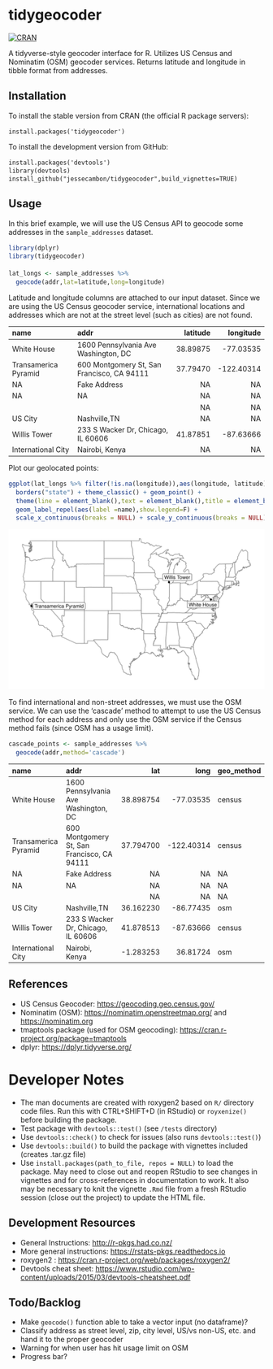 # tidygeocoder

[![CRAN](http://www.r-pkg.org/badges/version/tidygeocoder)](https://cran.r-project.org/package=tidygeocoder) 

A tidyverse-style geocoder interface for R. Utilizes US Census and Nominatim (OSM) geocoder services. Returns latitude and longitude in tibble format from addresses.

## Installation

To install the stable version from CRAN (the official R package servers):

```
install.packages('tidygeocoder')
```

To install the development version from GitHub:

```
install.packages('devtools')
library(devtools)
install_github("jessecambon/tidygeocoder",build_vignettes=TRUE)
```

## Usage
In this brief example, we will use the US Census API to geocode some addresses in the `sample_addresses` dataset.

``` r
library(dplyr)
library(tidygeocoder)

lat_longs <- sample_addresses %>% 
  geocode(addr,lat=latitude,long=longitude)
```

Latitude and longitude columns are attached to our input
dataset. Since we are using the US Census geocoder service, international locations and addresses which are not at the street level (such as cities) are not found.


| name                 | addr                                       | latitude |   longitude |
| :------------------- | :----------------------------------------- | -------: | ----------: |
| White House          | 1600 Pennsylvania Ave Washington, DC       | 38.89875 |  \-77.03535 |
| Transamerica Pyramid | 600 Montgomery St, San Francisco, CA 94111 | 37.79470 | \-122.40314 |
| NA                   | Fake Address                               |       NA |          NA |
| NA                   | NA                                         |       NA |          NA |
|                      |                                            |       NA |          NA |
| US City              | Nashville,TN                               |       NA |          NA |
| Willis Tower         | 233 S Wacker Dr, Chicago, IL 60606         | 41.87851 |  \-87.63666 |
| International City   | Nairobi, Kenya                             |       NA |          NA |

Plot our geolocated points:

```r
ggplot(lat_longs %>% filter(!is.na(longitude)),aes(longitude, latitude),color="grey98") +
  borders("state") + theme_classic() + geom_point() +
  theme(line = element_blank(),text = element_blank(),title = element_blank()) +
  geom_label_repel(aes(label =name),show.legend=F) +
  scale_x_continuous(breaks = NULL) + scale_y_continuous(breaks = NULL)
```
![](us_map.png)

To find international and non-street addresses, we must use the OSM
service. We can use the ‘cascade’ method to attempt to use the US Census
method for each address and only use the OSM service if the Census
method fails (since OSM has a usage limit).

``` r
cascade_points <- sample_addresses %>% 
  geocode(addr,method='cascade')
```

| name                 | addr                                       |        lat |         long | geo\_method |
| :------------------- | :----------------------------------------- | ---------: | ----------: | :---------- |
| White House          | 1600 Pennsylvania Ave Washington, DC       |  38.898754 |  \-77.03535 | census      |
| Transamerica Pyramid | 600 Montgomery St, San Francisco, CA 94111 |  37.794700 | \-122.40314 | census      |
| NA                   | Fake Address                               |         NA |          NA | NA          |
| NA                   | NA                                         |         NA |          NA | NA          |
|                      |                                            |         NA |          NA | NA          |
| US City              | Nashville,TN                               |  36.162230 |  \-86.77435 | osm         |
| Willis Tower         | 233 S Wacker Dr, Chicago, IL 60606         |  41.878513 |  \-87.63666 | census      |
| International City   | Nairobi, Kenya                             | \-1.283253 |    36.81724 | osm         |

## References
* US Census Geocoder: https://geocoding.geo.census.gov/
* Nominatim (OSM): https://nominatim.openstreetmap.org/ and https://nominatim.org
* tmaptools package (used for OSM geocoding): https://cran.r-project.org/package=tmaptools
* dplyr: https://dplyr.tidyverse.org/


# Developer Notes
* The man documents are created with roxygen2 based on `R/` directory code files. Run this with CTRL+SHIFT+D (in RStudio) or `royxenize()` before building the package.
* Test package with `devtools::test()` (see `/tests` directory)
* Use `devtools::check()` to check for issues (also runs `devtools::test()`)
* Use `devtools::build()` to build the package with vignettes included (creates .tar.gz file)
* Use `install.packages(path_to_file, repos = NULL)` to load the package. May need to close out and reopen RStudio to see changes in vignettes and for cross-references in documentation to work. It also may be necessary to knit the vignette `.Rmd` file from a fresh RStudio session (close out the project) to update the HTML file.

## Development Resources
* General Instructions: http://r-pkgs.had.co.nz/
* More general instructions: https://rstats-pkgs.readthedocs.io
* roxygen2 : https://cran.r-project.org/web/packages/roxygen2/
* Devtools cheat sheet: https://www.rstudio.com/wp-content/uploads/2015/03/devtools-cheatsheet.pdf

## Todo/Backlog
* Make `geocode()` function able to take a vector input (no dataframe)?
* Classify address as street level, zip, city level, US/vs non-US, etc. and hand it to the proper geocoder
* Warning for when user has hit usage limit on OSM
* Progress bar?
